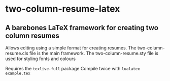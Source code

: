 # two-column-resume-latex
## A barebones LaTeX framework for creating two column resumes

Allows editing using a simple format for creating resumes.
The two-column-resume.cls file is the main framework.
The two-column-resume.sty file is used for styling fonts and colours

Requires the ``texlive-full`` package
Compile twice with ``lualatex example.tex``
